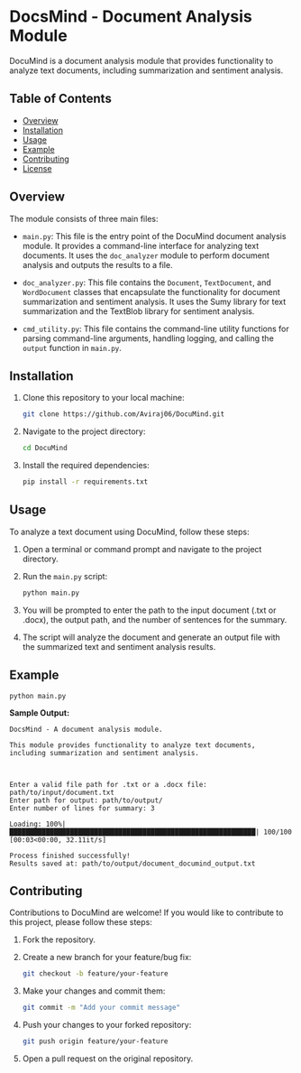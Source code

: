 
# DocsMind - Document Analysis Module

DocuMind is a document analysis module that provides functionality to analyze text documents, including summarization and sentiment analysis.



## Table of Contents
- [Overview](#overview)
- [Installation](#installation)
- [Usage](#usage)
- [Example](#example)
- [Contributing](#contributing)
- [License](#license)

## Overview

The module consists of three main files:

- `main.py`: This file is the entry point of the DocuMind document analysis module. It provides a command-line interface for analyzing text documents. It uses the `doc_analyzer` module to perform document analysis and outputs the results to a file.

- `doc_analyzer.py`: This file contains the `Document`, `TextDocument`, and `WordDocument` classes that encapsulate the functionality for document summarization and sentiment analysis. It uses the Sumy library for text summarization and the TextBlob library for sentiment analysis.

- `cmd_utility.py`: This file contains the command-line utility functions for parsing command-line arguments, handling logging, and calling the `output` function in `main.py`.

## Installation

1. Clone this repository to your local machine:

   ```bash
   git clone https://github.com/Aviraj06/DocuMind.git
   ```

2. Navigate to the project directory:

   ```bash
   cd DocuMind
   ```

3. Install the required dependencies:

   ```bash
   pip install -r requirements.txt
   ```

## Usage

To analyze a text document using DocuMind, follow these steps:

1. Open a terminal or command prompt and navigate to the project directory.

2. Run the `main.py` script:

   ```bash
   python main.py
   ```

3. You will be prompted to enter the path to the input document (.txt or .docx), the output path, and the number of sentences for the summary.

4. The script will analyze the document and generate an output file with the summarized text and sentiment analysis results.


## Example

```shell
python main.py
```

**Sample Output:**

```
DocsMind - A document analysis module.

This module provides functionality to analyze text documents, including summarization and sentiment analysis.



Enter a valid file path for .txt or a .docx file: path/to/input/document.txt
Enter path for output: path/to/output/
Enter number of lines for summary: 3

Loading: 100%|█████████████████████████████████████████████████████████████| 100/100 [00:03<00:00, 32.11it/s]

Process finished successfully!
Results saved at: path/to/output/document_documind_output.txt
```

## Contributing

Contributions to DocuMind are welcome! If you would like to contribute to this project, please follow these steps:

1. Fork the repository.

2. Create a new branch for your feature/bug fix:

   ```bash
   git checkout -b feature/your-feature
   ```

3. Make your changes and commit them:

   ```bash
   git commit -m "Add your commit message"
   ```

4. Push your changes to your forked repository:

   ```bash
   git push origin feature/your-feature
   ```

5. Open a pull request on the original repository.
